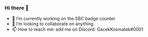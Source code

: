 ### Hi there 👋

- 🔭 I’m currently working on the SBC badge counter
- 👯 I’m looking to collaborate on anything
- 📫 How to reach me: add me on Discord: GacekKosmatek#0001
